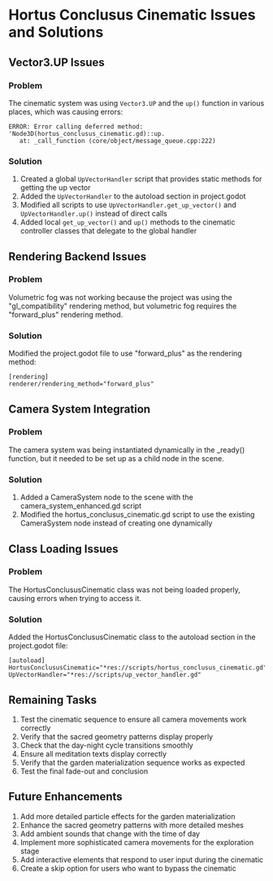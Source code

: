 # Hortus Conclusus Cinematic Issues and Solutions

## Vector3.UP Issues

### Problem
The cinematic system was using `Vector3.UP` and the `up()` function in various places, which was causing errors:

```
ERROR: Error calling deferred method: 'Node3D(hortus_conclusus_cinematic.gd)::up.
   at: _call_function (core/object/message_queue.cpp:222)
```

### Solution
1. Created a global `UpVectorHandler` script that provides static methods for getting the up vector
2. Added the `UpVectorHandler` to the autoload section in project.godot
3. Modified all scripts to use `UpVectorHandler.get_up_vector()` and `UpVectorHandler.up()` instead of direct calls
4. Added local `get_up_vector()` and `up()` methods to the cinematic controller classes that delegate to the global handler

## Rendering Backend Issues

### Problem
Volumetric fog was not working because the project was using the "gl_compatibility" rendering method, but volumetric fog requires the "forward_plus" rendering method.

### Solution
Modified the project.godot file to use "forward_plus" as the rendering method:
```
[rendering]
renderer/rendering_method="forward_plus"
```

## Camera System Integration

### Problem
The camera system was being instantiated dynamically in the _ready() function, but it needed to be set up as a child node in the scene.

### Solution
1. Added a CameraSystem node to the scene with the camera_system_enhanced.gd script
2. Modified the hortus_conclusus_cinematic.gd script to use the existing CameraSystem node instead of creating one dynamically

## Class Loading Issues

### Problem
The HortusConclususCinematic class was not being loaded properly, causing errors when trying to access it.

### Solution
Added the HortusConclususCinematic class to the autoload section in the project.godot file:
```
[autoload]
HortusConclususCinematic="*res://scripts/hortus_conclusus_cinematic.gd"
UpVectorHandler="*res://scripts/up_vector_handler.gd"
```

## Remaining Tasks

1. Test the cinematic sequence to ensure all camera movements work correctly
2. Verify that the sacred geometry patterns display properly
3. Check that the day-night cycle transitions smoothly
4. Ensure all meditation texts display correctly
5. Verify that the garden materialization sequence works as expected
6. Test the final fade-out and conclusion

## Future Enhancements

1. Add more detailed particle effects for the garden materialization
2. Enhance the sacred geometry patterns with more detailed meshes
3. Add ambient sounds that change with the time of day
4. Implement more sophisticated camera movements for the exploration stage
5. Add interactive elements that respond to user input during the cinematic
6. Create a skip option for users who want to bypass the cinematic
